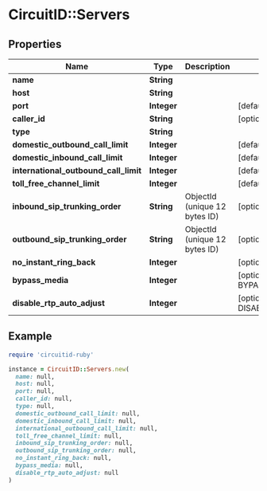 # CircuitID::Servers

## Properties

| Name | Type | Description | Notes |
| ---- | ---- | ----------- | ----- |
| **name** | **String** |  |  |
| **host** | **String** |  |  |
| **port** | **Integer** |  | [default to 5060] |
| **caller_id** | **String** |  | [optional] |
| **type** | **String** |  |  |
| **domestic_outbound_call_limit** | **Integer** |  | [default to 10] |
| **domestic_inbound_call_limit** | **Integer** |  | [default to 10] |
| **international_outbound_call_limit** | **Integer** |  | [default to 10] |
| **toll_free_channel_limit** | **Integer** |  | [default to 10] |
| **inbound_sip_trunking_order** | **String** | ObjectId (unique 12 bytes ID) | [optional] |
| **outbound_sip_trunking_order** | **String** | ObjectId (unique 12 bytes ID) | [optional] |
| **no_instant_ring_back** | **Integer** |  | [optional] |
| **bypass_media** | **Integer** |  | [optional][default to BYPASS_MEDIA::N0] |
| **disable_rtp_auto_adjust** | **Integer** |  | [optional][default to DISABLE_RTP_AUTO_ADJUST::N0] |

## Example

```ruby
require 'circuitid-ruby'

instance = CircuitID::Servers.new(
  name: null,
  host: null,
  port: null,
  caller_id: null,
  type: null,
  domestic_outbound_call_limit: null,
  domestic_inbound_call_limit: null,
  international_outbound_call_limit: null,
  toll_free_channel_limit: null,
  inbound_sip_trunking_order: null,
  outbound_sip_trunking_order: null,
  no_instant_ring_back: null,
  bypass_media: null,
  disable_rtp_auto_adjust: null
)
```

